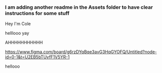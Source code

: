 ### I am adding another readme in the Assets folder to have clear instructions for some stuff

Hey I'm Cole

helllooo yay

AHHHHHHHHHHH



https://www.figma.com/board/g6rzDYqBqe3avG3HqGYOFQ/Untitled?node-id=0-1&t=U2EB5bTUvfF1V5YR-1

hellooo